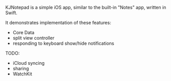 KJNotepad is a simple iOS app, similar to the built-in "Notes" app, written in Swift.

It demonstrates implementation of these features:

- Core Data
- split view controller
- responding to keyboard show/hide notifications

TODO:

- iCloud syncing
- sharing
- WatchKit

